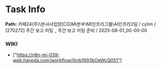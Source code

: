 # Task Info

**Path:** 카페24(주)\본사사업장\[CG]MI본부\MI인프라그룹\AI인프라2팀 / cylim / [270272] 주간 보고 미팅 _ 주간 보고 미팅 준비 / 2025-08-01_00-00-00

### WIKI
- ["https://n8n-mi-039-web.hanpda.com/workflow/0mb1893bOeWcQ051"]

